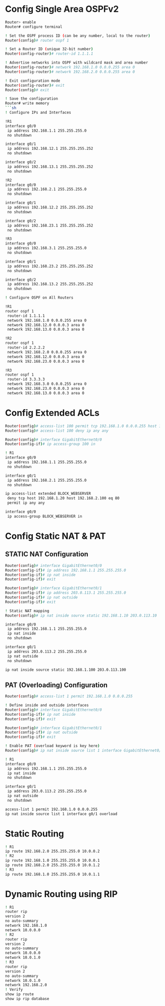 # Config Single Area OSPFv2

```sh
Router> enable
Router# configure terminal

! Set the OSPF process ID (can be any number, local to the router)
Router(config)# router ospf 1

! Set a Router ID (unique 32-bit number)
Router(config-router)# router-id 1.1.1.1

! Advertise networks into OSPF with wildcard mask and area number
Router(config-router)# network 192.168.1.0 0.0.0.255 area 0
Router(config-router)# network 192.168.2.0 0.0.0.255 area 0

! Exit configuration mode
Router(config-router)# exit
Router(config)# exit

! Save the configuration
Router# write memory
```sh
! Configure IPs and Interfaces

!R1
interface g0/0
 ip address 192.168.1.1 255.255.255.0
 no shutdown

interface g0/1
 ip address 192.168.12.1 255.255.255.252
 no shutdown

interface g0/2
 ip address 192.168.13.1 255.255.255.252
 no shutdown

!R2
interface g0/0
 ip address 192.168.2.1 255.255.255.0
 no shutdown

interface g0/1
 ip address 192.168.12.2 255.255.255.252
 no shutdown

interface g0/2
 ip address 192.168.23.1 255.255.255.252
 no shutdown

!R3
interface g0/0
 ip address 192.168.3.1 255.255.255.0
 no shutdown

interface g0/1
 ip address 192.168.23.2 255.255.255.252
 no shutdown

interface g0/2
 ip address 192.168.13.2 255.255.255.252
 no shutdown

! Configure OSPF on All Routers

!R1
router ospf 1
 router-id 1.1.1.1
 network 192.168.1.0 0.0.0.255 area 0
 network 192.168.12.0 0.0.0.3 area 0
 network 192.168.13.0 0.0.0.3 area 0

!R2
router ospf 1
 router-id 2.2.2.2
 network 192.168.2.0 0.0.0.255 area 0
 network 192.168.12.0 0.0.0.3 area 0
 network 192.168.23.0 0.0.0.3 area 0

!R3
router ospf 1
 router-id 3.3.3.3
 network 192.168.3.0 0.0.0.255 area 0
 network 192.168.23.0 0.0.0.3 area 0
 network 192.168.13.0 0.0.0.3 area 0

```
# Config Extended ACLs

```sh
Router(config)# access-list 100 permit tcp 192.168.1.0 0.0.0.255 host 192.168.2.10 eq 80
Router(config)# access-list 100 deny ip any any

Router(config)# interface GigabitEthernet0/0
Router(config-if)# ip access-group 100 in

```
```sh
! R1
interface g0/0
 ip address 192.168.1.1 255.255.255.0
 no shutdown

interface g0/1
 ip address 192.168.2.1 255.255.255.0
 no shutdown

ip access-list extended BLOCK_WEBSERVER
 deny tcp host 192.168.1.20 host 192.168.2.100 eq 80
 permit ip any any

interface g0/0
 ip access-group BLOCK_WEBSERVER in

```

# Config Static NAT & PAT

## STATIC NAT Configuration

```sh
Router(config)# interface GigabitEthernet0/0
Router(config-if)# ip address 192.168.1.1 255.255.255.0
Router(config-if)# ip nat inside
Router(config-if)# exit

Router(config)# interface GigabitEthernet0/1
Router(config-if)# ip address 203.0.113.1 255.255.255.0
Router(config-if)# ip nat outside
Router(config-if)# exit

! Static NAT mapping
Router(config)# ip nat inside source static 192.168.1.10 203.0.113.10

```
```sh
interface g0/0
 ip address 192.168.1.1 255.255.255.0
 ip nat inside
 no shutdown

interface g0/1
 ip address 203.0.113.2 255.255.255.0
 ip nat outside
 no shutdown

ip nat inside source static 192.168.1.100 203.0.113.100

```
## PAT (Overloading) Configuration

```sh
Router(config)# access-list 1 permit 192.168.1.0 0.0.0.255

! Define inside and outside interfaces
Router(config)# interface GigabitEthernet0/0
Router(config-if)# ip nat inside
Router(config-if)# exit

Router(config)# interface GigabitEthernet0/1
Router(config-if)# ip nat outside
Router(config-if)# exit

! Enable PAT (overload keyword is key here)
Router(config)# ip nat inside source list 1 interface GigabitEthernet0/1 overload

```
```sh
! R1
interface g0/0
 ip address 192.168.1.1 255.255.255.0
 ip nat inside
 no shutdown

interface g0/1
 ip address 203.0.113.2 255.255.255.0
 ip nat outside
 no shutdown

access-list 1 permit 192.168.1.0 0.0.0.255
ip nat inside source list 1 interface g0/1 overload

```
# Static Routing
```sh
! R1
ip route 192.168.2.0 255.255.255.0 10.0.0.2
! R2
ip route 192.168.1.0 255.255.255.0 10.0.0.1
ip route 192.168.2.0 255.255.255.0 10.0.1.2
! R3
ip route 192.168.1.0 255.255.255.0 10.0.1.1

```
# Dynamic Routing using RIP
```sh
! R1
router rip
version 2
no auto-summary
network 192.168.1.0
network 10.0.0.0
! R2
router rip
version 2
no auto-summary
network 10.0.0.0
network 10.0.1.0
! R3
router rip
version 2
no auto-summary
network 10.0.1.0
network 192.168.2.0
! Verify
show ip route
show ip rip database

```
